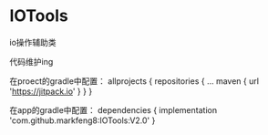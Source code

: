 # IOTools
io操作辅助类

代码维护ing

在proect的gradle中配置：
	allprojects {
		repositories {
			...
			maven { url 'https://jitpack.io' }
		}
	}
  
  在app的gradle中配置：
  dependencies {
	        implementation 'com.github.markfeng8:IOTools:V2.0'
	}
